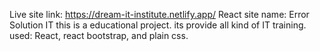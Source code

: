 Live site link: https://dream-it-institute.netlify.app/
React site name: Error Solution IT
this is a educational project.
its provide all kind of IT training.
used: React, react bootstrap, and plain css.
